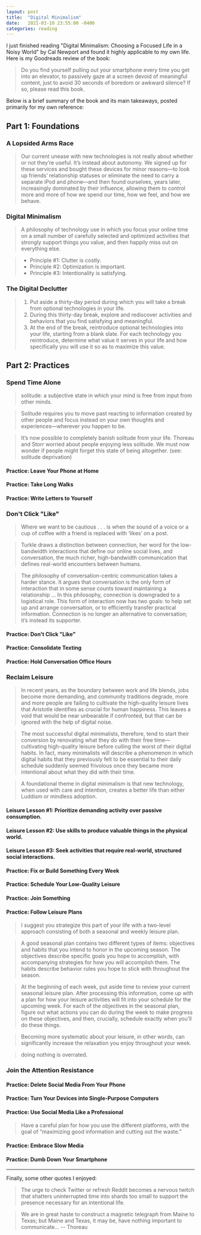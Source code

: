 ```yaml
---
layout: post
title:  "Digital Minimalism"
date:   2021-03-10 23:55:00 -0400
categories: reading
---
```

I just finished reading "Digital Minimalism: Choosing a Focused Life in a Noisy World" by Cal Newport and found it highly applicable to my own life.
Here is my Goodreads review of the book:

> Do you find yourself pulling out your smartphone every time you get into an elevator, to passively gaze at a screen devoid of meaningful content, just to avoid 30 seconds of boredom or awkward silence? If so, please read this book.

Below is a brief summary of the book and its main takeaways, posted primarily for my own reference:

## Part 1: Foundations

### A Lopsided Arms Race

> Our current unease with new technologies is not really about whether or not they’re useful. It’s instead about autonomy. We signed up for these services and bought these devices for minor reasons—to look up friends’ relationship statuses or eliminate the need to carry a separate iPod and phone—and then found ourselves, years later, increasingly dominated by their influence, allowing them to control more and more of how we spend our time, how we feel, and how we behave.

### Digital Minimalism

> A philosophy of technology use in which you focus your online time on a small number of carefully selected and optimized activities that strongly support things you value, and then happily miss out on everything else.

> - Principle #1: Clutter is costly.
> - Principle #2: Optimization is important.
> - Principle #3: Intentionality is satisfying.

### The Digital Declutter

> 1. Put aside a thirty-day period during which you will take a break from optional technologies in your life.
> 2. During this thirty-day break, explore and rediscover activities and behaviors that you find satisfying and meaningful.
> 3. At the end of the break, reintroduce optional technologies into your life, starting from a blank slate. For each technology you reintroduce, determine what value it serves in your life and how specifically you will use it so as to maximize this value.

## Part 2: Practices

### Spend Time Alone

> solitude: a subjective state in which your mind is free from input from other minds.

> Solitude requires you to move past reacting to information created by other people and focus instead on your own thoughts and experiences—wherever you happen to be.

> It’s now possible to completely banish solitude from your life. Thoreau and Storr worried about people enjoying less solitude. We must now wonder if people might forget this state of being altogether. (see: solitude deprivation)

#### Practice: Leave Your Phone at Home

#### Practice: Take Long Walks

#### Practice: Write Letters to Yourself


### Don't Click "Like"

> Where we want to be cautious . . . is when the sound of a voice or a cup of coffee with a friend is replaced with ‘likes’ on a post.

> Turkle draws a distinction between connection, her word for the low-bandwidth interactions that define our online social lives, and conversation, the much richer, high-bandwidth communication that defines real-world encounters between humans.

> The philosophy of conversation-centric communication takes a harder stance. It argues that conversation is the only form of interaction that in some sense counts toward maintaining a relationship ... In this philosophy, connection is downgraded to a logistical role. This form of interaction now has two goals: to help set up and arrange conversation, or to efficiently transfer practical information. Connection is no longer an alternative to conversation; it’s instead its supporter.

#### Practice: Don't Click "Like"

#### Practice: Consolidate Texting

#### Practice: Hold Conversation Office Hours

### Reclaim Leisure

> In recent years, as the boundary between work and life blends, jobs become more demanding, and community traditions degrade, more and more people are failing to cultivate the high-quality leisure lives that Aristotle identifies as crucial for human happiness. This leaves a void that would be near unbearable if confronted, but that can be ignored with the help of digital noise.

> The most successful digital minimalists, therefore, tend to start their conversion by renovating what they do with their free time—cultivating high-quality leisure before culling the worst of their digital habits. In fact, many minimalists will describe a phenomenon in which digital habits that they previously felt to be essential to their daily schedule suddenly seemed frivolous once they became more intentional about what they did with their time. 

> A foundational theme in digital minimalism is that new technology, when used with care and intention, creates a better life than either Luddism or mindless adoption.

#### Leisure Lesson #1: Prioritize demanding activity over passive consumption.

#### Leisure Lesson #2: Use skills to produce valuable things in the physical world.

#### Leisure Lesson #3: Seek activities that require real-world, structured social interactions.

#### Practice: Fix or Build Something Every Week

#### Practice: Schedule Your Low-Quality Leisure

#### Practice: Join Something

#### Practice: Follow Leisure Plans

> I suggest you strategize this part of your life with a two-level approach consisting of both a seasonal and weekly leisure plan.

> A good seasonal plan contains two different types of items: objectives and habits that you intend to honor in the upcoming season. The objectives describe specific goals you hope to accomplish, with accompanying strategies for how you will accomplish them. The habits describe behavior rules you hope to stick with throughout the season.
 
> At the beginning of each week, put aside time to review your current seasonal leisure plan. After processing this information, come up with a plan for how your leisure activities will fit into your schedule for the upcoming week. For each of the objectives in the seasonal plan, figure out what actions you can do during the week to make progress on these objectives, and then, crucially, schedule exactly when you’ll do these things.

> Becoming more systematic about your leisure, in other words, can significantly increase the relaxation you enjoy throughout your week.

> doing nothing is overrated.

### Join the Attention Resistance

#### Practice: Delete Social Media From Your Phone

#### Practice: Turn Your Devices into Single-Purpose Computers

#### Practice: Use Social Media Like a Professional

> Have a careful plan for how you use the different platforms, with the goal of “maximizing good information and cutting out the waste.”

#### Practice: Embrace Slow Media

#### Practice: Dumb Down Your Smartphone

---

Finally, some other quotes I enjoyed:

> The urge to check Twitter or refresh Reddit becomes a nervous twitch that shatters uninterrupted time into shards too small to support the presence necessary for an intentional life.

> We are in great haste to construct a magnetic telegraph from Maine to Texas; but Maine and Texas, it may be, have nothing important to communicate... -- Thoreau
